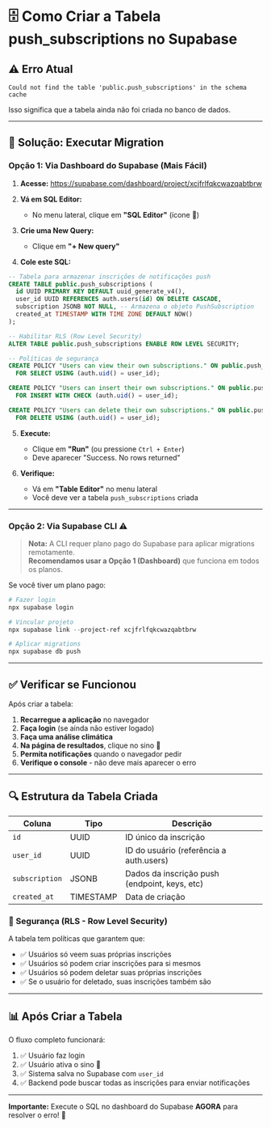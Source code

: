 # 🗄️ Como Criar a Tabela push_subscriptions no Supabase

## ⚠️ Erro Atual
```
Could not find the table 'public.push_subscriptions' in the schema cache
```

Isso significa que a tabela ainda não foi criada no banco de dados.

---

## 🚀 Solução: Executar Migration

### **Opção 1: Via Dashboard do Supabase (Mais Fácil)**

1. **Acesse:** https://supabase.com/dashboard/project/xcjfrlfqkcwazqabtbrw

2. **Vá em SQL Editor:**
   - No menu lateral, clique em **"SQL Editor"** (ícone 📝)

3. **Crie uma New Query:**
   - Clique em **"+ New query"**

4. **Cole este SQL:**

```sql
-- Tabela para armazenar inscrições de notificações push
CREATE TABLE public.push_subscriptions (
  id UUID PRIMARY KEY DEFAULT uuid_generate_v4(),
  user_id UUID REFERENCES auth.users(id) ON DELETE CASCADE,
  subscription JSONB NOT NULL, -- Armazena o objeto PushSubscription
  created_at TIMESTAMP WITH TIME ZONE DEFAULT NOW()
);

-- Habilitar RLS (Row Level Security)
ALTER TABLE public.push_subscriptions ENABLE ROW LEVEL SECURITY;

-- Políticas de segurança
CREATE POLICY "Users can view their own subscriptions." ON public.push_subscriptions
  FOR SELECT USING (auth.uid() = user_id);

CREATE POLICY "Users can insert their own subscriptions." ON public.push_subscriptions
  FOR INSERT WITH CHECK (auth.uid() = user_id);

CREATE POLICY "Users can delete their own subscriptions." ON public.push_subscriptions
  FOR DELETE USING (auth.uid() = user_id);
```

5. **Execute:**
   - Clique em **"Run"** (ou pressione `Ctrl + Enter`)
   - Deve aparecer "Success. No rows returned"

6. **Verifique:**
   - Vá em **"Table Editor"** no menu lateral
   - Você deve ver a tabela `push_subscriptions` criada

---

### **Opção 2: Via Supabase CLI** ⚠️

> **Nota:** A CLI requer plano pago do Supabase para aplicar migrations remotamente.  
> **Recomendamos usar a Opção 1 (Dashboard)** que funciona em todos os planos.

Se você tiver um plano pago:

```powershell
# Fazer login
npx supabase login

# Vincular projeto
npx supabase link --project-ref xcjfrlfqkcwazqabtbrw

# Aplicar migrations
npx supabase db push
```

---

## ✅ Verificar se Funcionou

Após criar a tabela:

1. **Recarregue a aplicação** no navegador
2. **Faça login** (se ainda não estiver logado)
3. **Faça uma análise climática**
4. **Na página de resultados**, clique no sino 🔔
5. **Permita notificações** quando o navegador pedir
6. **Verifique o console** - não deve mais aparecer o erro

---

## 🔍 Estrutura da Tabela Criada

| Coluna | Tipo | Descrição |
|--------|------|-----------|
| `id` | UUID | ID único da inscrição |
| `user_id` | UUID | ID do usuário (referência a auth.users) |
| `subscription` | JSONB | Dados da inscrição push (endpoint, keys, etc) |
| `created_at` | TIMESTAMP | Data de criação |

### 🔐 Segurança (RLS - Row Level Security)

A tabela tem políticas que garantem que:
- ✅ Usuários só veem suas próprias inscrições
- ✅ Usuários só podem criar inscrições para si mesmos
- ✅ Usuários só podem deletar suas próprias inscrições
- ✅ Se o usuário for deletado, suas inscrições também são

---

## 📊 Após Criar a Tabela

O fluxo completo funcionará:

1. ✅ Usuário faz login
2. ✅ Usuário ativa o sino 🔔
3. ✅ Sistema salva no Supabase com `user_id`
4. ✅ Backend pode buscar todas as inscrições para enviar notificações

---

**Importante:** Execute o SQL no dashboard do Supabase **AGORA** para resolver o erro! 🎯
